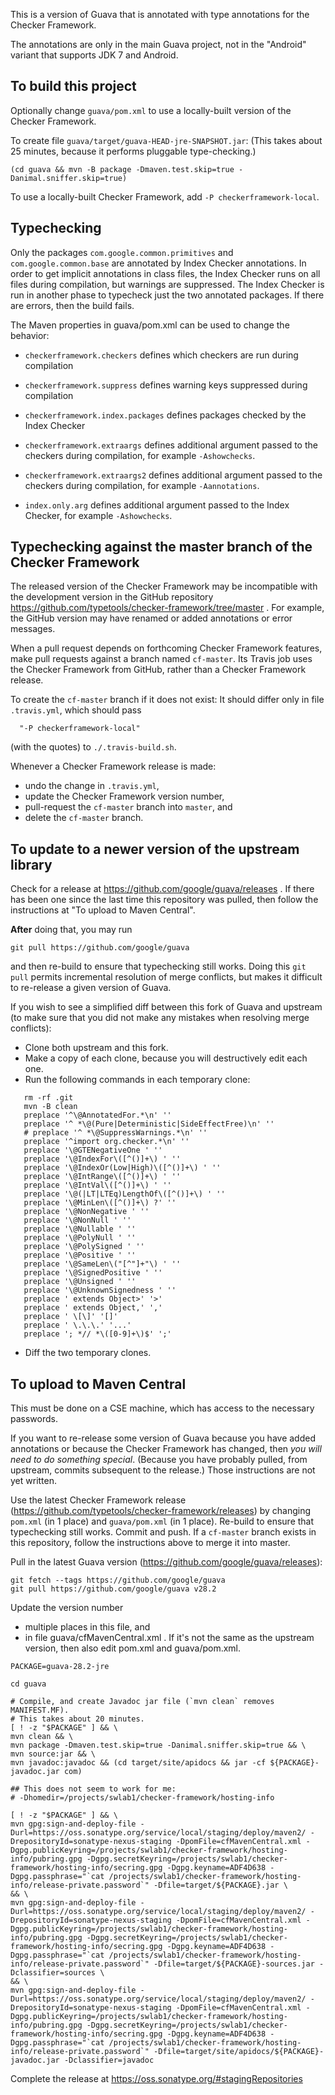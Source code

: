 This is a version of Guava that is annotated with type annotations for the Checker Framework.

The annotations are only in the main Guava project, not in the "Android" variant that supports JDK 7 and Android.


To build this project
---------------------

Optionally change `guava/pom.xml` to use a locally-built version of the Checker Framework.

To create file `guava/target/guava-HEAD-jre-SNAPSHOT.jar`:
(This takes about 25 minutes, because it performs pluggable type-checking.)

```
(cd guava && mvn -B package -Dmaven.test.skip=true -Danimal.sniffer.skip=true)
```

To use a locally-built Checker Framework, add `-P checkerframework-local`.


Typechecking
------------

Only the packages `com.google.common.primitives` and
`com.google.common.base` are annotated by Index Checker annotations.  In
order to get implicit annotations in class files, the Index Checker runs on
all files during compilation, but warnings are suppressed. The Index
Checker is run in another phase to typecheck just the two annotated
packages. If there are errors, then the build fails.

The Maven properties in guava/pom.xml can be used to change the behavior:

- `checkerframework.checkers` defines which checkers are run during compilation
- `checkerframework.suppress` defines warning keys suppressed during compilation
- `checkerframework.index.packages` defines packages checked by the Index Checker

- `checkerframework.extraargs` defines additional argument passed to the checkers during compilation, for example `-Ashowchecks`.
- `checkerframework.extraargs2` defines additional argument passed to the checkers during compilation, for example `-Aannotations`.
- `index.only.arg` defines additional argument passed to the Index Checker, for example `-Ashowchecks`.


Typechecking against the master branch of the Checker Framework
---------------------------------------------------------------

The released version of the Checker Framework may be incompatible with the
development version in the GitHub repository
https://github.com/typetools/checker-framework/tree/master .  For example,
the GitHub version may have renamed or added annotations or error messages.

When a pull request depends on forthcoming Checker Framework features, make
pull requests against a branch named `cf-master`.  Its Travis job uses the
Checker Framework from GitHub, rather than a Checker Framework release.

To create the `cf-master` branch if it does not exist:
It should differ only in file `.travis.yml`, which should pass
```
  "-P checkerframework-local"
```
(with the quotes) to `./.travis-build.sh`.

Whenever a Checker Framework release is made:
 * undo the change in `.travis.yml`,
 * update the Checker Framework version number,
 * pull-request the `cf-master` branch into `master`, and
 * delete the `cf-master` branch.


To update to a newer version of the upstream library
----------------------------------------------------

Check for a release at
  https://github.com/google/guava/releases
.  If there has been one since the last time this repository was pulled,
then follow the instructions at "To upload to Maven Central".

**After** doing that, you may run

```
git pull https://github.com/google/guava
```

and then re-build to ensure that typechecking still works.
Doing this `git pull` permits incremental resolution of merge conflicts,
but makes it difficult to re-release a given version of Guava.

If you wish to see a simplified diff between this fork of Guava and upstream (to make sure that you did not make any mistakes when resolving merge conflicts):

 * Clone both upstream and this fork.
 * Make a copy of each clone, because you will destructively edit each one.
 * Run the following commands in each temporary clone:
```
   rm -rf .git
   mvn -B clean
   preplace '^\@AnnotatedFor.*\n' ''
   preplace '^ *\@(Pure|Deterministic|SideEffectFree)\n' ''
   # preplace '^ *\@SuppressWarnings.*\n' ''
   preplace '^import org.checker.*\n' ''
   preplace '\@GTENegativeOne ' ''
   preplace '\@IndexFor\([^()]+\) ' ''
   preplace '\@IndexOr(Low|High)\([^()]+\) ' ''
   preplace '\@IntRange\([^()]+\) ' ''
   preplace '\@IntVal\([^()]+\) ' ''
   preplace '\@(|LT|LTEq)LengthOf\([^()]+\) ' ''
   preplace '\@MinLen\([^()]+\) ?' ''
   preplace '\@NonNegative ' ''
   preplace '\@NonNull ' ''
   preplace '\@Nullable ' ''
   preplace '\@PolyNull ' ''
   preplace '\@PolySigned ' ''
   preplace '\@Positive ' ''
   preplace '\@SameLen\("[^"]+"\) ' ''
   preplace '\@SignedPositive ' ''
   preplace '\@Unsigned ' ''
   preplace '\@UnknownSignedness ' ''
   preplace ' extends Object>' '>'
   preplace ' extends Object,' ','
   preplace ' \[\]' '[]'
   preplace ' \.\.\.' '...'
   preplace '; *// *\([0-9]+\)$' ';'
```
 * Diff the two temporary clones.


To upload to Maven Central
--------------------------

This must be done on a CSE machine, which has access to the necessary passwords.

If you want to re-release some version of Guava because you have added
annotations or because the Checker Framework has changed, then *you will
need to do something special*.  (Because you have probably pulled, from
upstream, commits subsequent to the release.)  Those instructions are not
yet written.

Use the latest Checker Framework release
(https://github.com/typetools/checker-framework/releases) by changing
`pom.xml` (in 1 place) and `guava/pom.xml` (in 1 place).  Re-build to
ensure that typechecking still works.  Commit and push.  If a `cf-master`
branch exists in this repository, follow the instructions above to merge it
into master.

Pull in the latest Guava version (https://github.com/google/guava/releases):
```
git fetch --tags https://github.com/google/guava
git pull https://github.com/google/guava v28.2
```

Update the version number
 * multiple places in this file, and
 * in file guava/cfMavenCentral.xml .
If it's not the same as the upstream version, then also edit pom.xml and guava/pom.xml.

```
PACKAGE=guava-28.2-jre

cd guava

# Compile, and create Javadoc jar file (`mvn clean` removes MANIFEST.MF).
# This takes about 20 minutes.
[ ! -z "$PACKAGE" ] && \
mvn clean && \
mvn package -Dmaven.test.skip=true -Danimal.sniffer.skip=true && \
mvn source:jar && \
mvn javadoc:javadoc && (cd target/site/apidocs && jar -cf ${PACKAGE}-javadoc.jar com)

## This does not seem to work for me:
# -Dhomedir=/projects/swlab1/checker-framework/hosting-info

[ ! -z "$PACKAGE" ] && \
mvn gpg:sign-and-deploy-file -Durl=https://oss.sonatype.org/service/local/staging/deploy/maven2/ -DrepositoryId=sonatype-nexus-staging -DpomFile=cfMavenCentral.xml -Dgpg.publicKeyring=/projects/swlab1/checker-framework/hosting-info/pubring.gpg -Dgpg.secretKeyring=/projects/swlab1/checker-framework/hosting-info/secring.gpg -Dgpg.keyname=ADF4D638 -Dgpg.passphrase="`cat /projects/swlab1/checker-framework/hosting-info/release-private.password`" -Dfile=target/${PACKAGE}.jar \
&& \
mvn gpg:sign-and-deploy-file -Durl=https://oss.sonatype.org/service/local/staging/deploy/maven2/ -DrepositoryId=sonatype-nexus-staging -DpomFile=cfMavenCentral.xml -Dgpg.publicKeyring=/projects/swlab1/checker-framework/hosting-info/pubring.gpg -Dgpg.secretKeyring=/projects/swlab1/checker-framework/hosting-info/secring.gpg -Dgpg.keyname=ADF4D638 -Dgpg.passphrase="`cat /projects/swlab1/checker-framework/hosting-info/release-private.password`" -Dfile=target/${PACKAGE}-sources.jar -Dclassifier=sources \
&& \
mvn gpg:sign-and-deploy-file -Durl=https://oss.sonatype.org/service/local/staging/deploy/maven2/ -DrepositoryId=sonatype-nexus-staging -DpomFile=cfMavenCentral.xml -Dgpg.publicKeyring=/projects/swlab1/checker-framework/hosting-info/pubring.gpg -Dgpg.secretKeyring=/projects/swlab1/checker-framework/hosting-info/secring.gpg -Dgpg.keyname=ADF4D638 -Dgpg.passphrase="`cat /projects/swlab1/checker-framework/hosting-info/release-private.password`" -Dfile=target/site/apidocs/${PACKAGE}-javadoc.jar -Dclassifier=javadoc
```

Complete the release at https://oss.sonatype.org/#stagingRepositories
